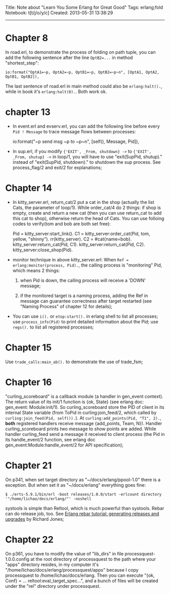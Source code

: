 Title: Note about "Learn You Some Erlang for Great Good"
Tags: erlang;fold
Notebook: t[t/j/o/y/c]
Created: 2013-05-31 13:38:29

------

# Chapter 8

In road.erl, to demonstrate the process of folding on path tuple, you can add the following sentence after the line `OptB2=...` in method "shortest_step": 

    io:format("OptA1=~p, OptA2=~p, OptB1=~p, OptB2=~p~n", [OptA1, OptA2, OptB1, OptB2]),

The last sentence of road.erl in main method could also be `erlang:halt().`, while in book it's `erlang:halt(0).`. Both work ok.

# chapter 13

* In event.erl and evserv.erl, you can add the following line before every `Pid ! Message` to trace message flows between processes:

    io:format("~p send msg ~p to ~p~n", [self(), Message, Pid]), 

* In sup.erl, if you modify `{'EXIT', _From, shutdown} ->` to `{'EXIT', _From, shutup} ->` in loop/1, you will have to use "exit(SupPid, shutup)." instead of "exit(SupPid, shutdown)." to shutdown the sup process. See process_flag/2 and exit/2 for explanations;

# Chapter 14

* In kitty_server.erl, return_cat/2 put a cat in the shop (actually the list Cats, the parameter of loop/1). While order_cat/4 do 2 things: if shop is empty, create and return a new cat (then you can use return_cat to add this cat to shop), otherwise return the head of Cats. You can use folloing codes to verify(tom and bob are both set free):

    Pid = kitty_server:start_link().
    C1 = kitty_server:order_cat(Pid, tom, yellow, "shinny").
    rr(kitty_server). 
    C2 = #cat{name=bob}.
    kitty_server:return_cat(Pid, C1).
    kitty_server:return_cat(Pid, C2).
    kitty_server:close_shop(Pid).

* monitor technique in above kitty_server.erl: When `Ref = erlang:monitor(process, Pid).`, the calling process is "monitoring" Pid, which means 2 things:

    1. when Pid is down, the calling process will receive a 'DOWN' message;

    1. if the monitored target is a naming process, adding the Ref in message can guarantee correctness after target restarted (see "Naming Process" of chapter 12 for details);

* You can use `i().` or `etop:start().` in erlang shell to list all processes; use `process_info(Pid)` to print detailed information about the Pid; use `regs().` to list all registered processes;

# Chapter 15

Use `trade_calls:main_ab().` to demonstrate the use of trade_fsm;

# Chapter 16

"curling_scoreboard" is a callback module (a handler in gen_event context). The return value of its init/1 function is {ok, State} (see erlang doc: gen_event: Module:init/1). So curling_scoreboard store the PID of client in its internal State variable (from ToPid in curling:join_feed/2, which called by `curling:join_feed(Pid, self()).`). At `curling:add_points(Pid, "T1", 2).`, **both** registered handlers receive message {add_points, Team, N}). Handler curling_scoreboard prints two message to show points are added. While handler curling_feed send a message it received to client process (the Pid in its handle_event/2 function, see erlang doc gen_event:Module:handle_event/2 for API specification);

# Chapter 21

On p341, when set target directory as "~/docs/erlang/ppool-1.0" there is a exception. But when set it as "~/docs/erlang" everything goes fine:

    $ ./erts-5.9.1/bin/erl -boot releases/1.0.0/start -erlcount directory '"/home/lichao/docs/erlang/"' -noshell

systools is simple than Reltool, which is much powerful than systools. Rebar can do release job, too. See [Erlang rebar tutorial: generating releases and upgrades](http://www.metabrew.com/article/erlang-rebar-tutorial-generating-releases-upgrades) by Richard Jones;

# Chapter 22

On p361, you have to modify the value of "lib_dirs" in file processquest-1.0.0.config at the root directory of processquest to the path where your "apps" directory resides, in my computer it's "/home/lichao/docs/erlang/processquest/apps" because I copy processquest to /home/lichao/docs/erlang. Then you can execute "{ok, Conf} = ... reltool:eval_target_spec...", and a bunch of files will be created under the "rel" directory under processquest.
